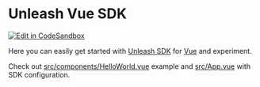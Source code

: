 # Unleash Vue SDK

[![Edit in CodeSandbox](https://codesandbox.io/static/img/play-codesandbox.svg)](https://codesandbox.io/s/github/Unleash/unleash-sdk-examples/tree/v2/Vue)

Here you can easily get started with [Unleash SDK](https://github.com/Unleash/proxy-client-vue) for [Vue](https://vuejs.org/) and experiment.

Check out [src/components/HelloWorld.vue](./src/components/HelloWorld.vue) example and [src/App.vue](./src/App.vue) with SDK configuration.
